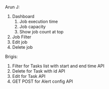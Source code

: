 Arun J:
1. Dashboard
   1. Job execution time
   2. Job capacity
   3. Show job count at top
2. Job Filter
3. Edit job
4. Delete job

Brigis:
1. Filter for Tasks list with start and end time API
2. Delete for Task with id API
3. Edit for Task API
4. GET POST for Alert config API